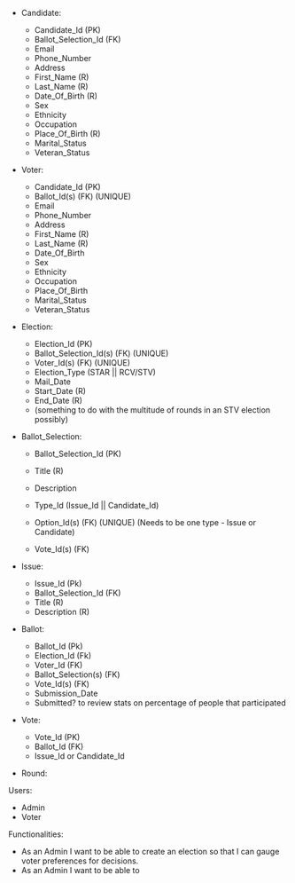 - Candidate:
    - Candidate_Id (PK)
    - Ballot_Selection_Id (FK)
    - Email
    - Phone_Number
    - Address
    - First_Name (R)
    - Last_Name (R)
    - Date_Of_Birth (R)
    - Sex
    - Ethnicity
    - Occupation
    - Place_Of_Birth (R)
    - Marital_Status
    - Veteran_Status
- Voter:
    - Candidate_Id (PK)
    - Ballot_Id(s) (FK) (UNIQUE)
    - Email
    - Phone_Number
    - Address
    - First_Name (R)
    - Last_Name (R)
    - Date_Of_Birth
    - Sex
    - Ethnicity
    - Occupation
    - Place_Of_Birth
    - Marital_Status
    - Veteran_Status
- Election:
    - Election_Id (PK)
    - Ballot_Selection_Id(s) (FK) (UNIQUE)
    - Voter_Id(s) (FK) (UNIQUE)
    - Election_Type (STAR || RCV/STV)
    - Mail_Date
    - Start_Date (R)
    - End_Date (R)
    - (something to do with the multitude of rounds in an STV election possibly)
- Ballot_Selection:
    - Ballot_Selection_Id (PK)
    - Title (R)
    - Description
    - Type_Id (Issue_Id || Candidate_Id)
    - Option_Id(s) (FK) (UNIQUE) (Needs to be one type - Issue or Candidate)

    - Vote_Id(s) (FK)

- Issue:
    - Issue_Id (Pk)
    - Ballot_Selection_Id (FK)
    - Title (R)
    - Description (R)
- Ballot:
    - Ballot_Id (Pk)
    - Election_Id (Fk)
    - Voter_Id (FK)
    - Ballot_Selection(s) (FK)
    - Vote_Id(s) (FK)
    - Submission_Date
    - Submitted? to review stats on percentage of people that participated
- Vote:
    - Vote_Id (PK)
    - Ballot_Id (FK)
    - Issue_Id or Candidate_Id
- Round:

Users:
- Admin
- Voter

Functionalities:
- As an Admin I want to be able to create an election so that I can gauge voter preferences for decisions.
- As an Admin I want to be able to